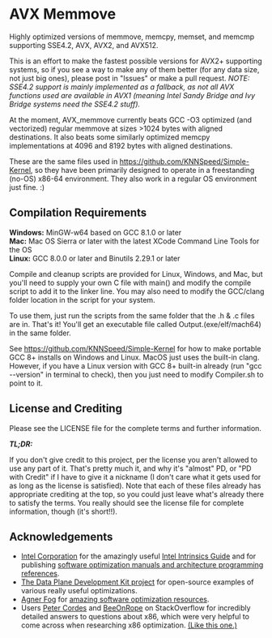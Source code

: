 # AVX Memmove
Highly optimized versions of memmove, memcpy, memset, and memcmp supporting SSE4.2, AVX, AVX2, and AVX512.  
  
This is an effort to make the fastest possible versions for AVX2+ supporting systems, so if you see a way to make any of them better (for any data size, not just big ones), please post in "Issues" or make a pull request. *NOTE: SSE4.2 support is mainly implemented as a fallback, as not all AVX functions used are available in AVX1 (meaning Intel Sandy Bridge and Ivy Bridge systems need the SSE4.2 stuff).*
  
At the moment, AVX_memmove currently beats GCC -O3 optimized (and vectorized) regular memmove at sizes >1024 bytes with aligned destinations. It also beats some similarly optimized memcpy implementations at 4096 and 8192 bytes with aligned destinations.
  
These are the same files used in https://github.com/KNNSpeed/Simple-Kernel, so they have been primarily designed to operate in a freestanding (no-OS) x86-64 environment. They also work in a regular OS environment just fine. :)
  
## Compilation Requirements 
 
**Windows:** MinGW-w64 based on GCC 8.1.0 or later  
**Mac:** Mac OS Sierra or later with the latest XCode Command Line Tools for the OS  
**Linux:** GCC 8.0.0 or later and Binutils 2.29.1 or later  

Compile and cleanup scripts are provided for Linux, Windows, and Mac, but you'll need to supply your own C file with main() and modify the compile script to add it to the linker line. You may also need to modify the GCC/clang folder location in the script for your system. 

To use them, just run the scripts from the same folder that the .h & .c files are in. That's it! You'll get an executable file called Output.(exe/elf/mach64) in the same folder.

See https://github.com/KNNSpeed/Simple-Kernel for how to make portable GCC 8+ installs on Windows and Linux. MacOS just uses the built-in clang. However, if you have a Linux version with GCC 8+ built-in already (run "gcc --version" in terminal to check), then you just need to modify Compiler.sh to point to it.
  
## License and Crediting  
  
Please see the LICENSE file for the complete terms and further information.
  
***TL;DR:***  

If you don't give credit to this project, per the license you aren't allowed to use any part of it. That's pretty much it, and why it's "almost" PD, or "PD with Credit" if I have to give it a nickname (I don't care what it gets used for as long as the license is satisfied). Note that each of these files already has appropriate crediting at the top, so you could just leave what's already there to satisfy the terms. You really should see the license file for complete information, though (it's short!!).  

## Acknowledgements  

- [Intel Corporation](https://www.intel.com/content/www/us/en/homepage.html) for the amazingly useful [Intel Intrinsics Guide](https://software.intel.com/sites/landingpage/IntrinsicsGuide/) and for publishing [software optimization manuals and architecture programming references](https://software.intel.com/en-us/articles/intel-sdm).
- [The Data Plane Development Kit project](https://www.dpdk.org/about/) for open-source examples of various really useful optimizations.
- [Agner Fog](https://www.agner.org/) for [amazing software optimization resources](https://www.agner.org/optimize/).
- Users [Peter Cordes](https://stackoverflow.com/users/224132/peter-cordes) and [BeeOnRope](https://stackoverflow.com/users/149138/beeonrope) on StackOverflow for incredibly detailed answers to questions about x86, which were very helpful to come across when researching x86 optimization. [(Like this one.)](https://stackoverflow.com/questions/4537753/when-should-i-use-mm-sfence-mm-lfence-and-mm-mfence/50780314#50780314)
